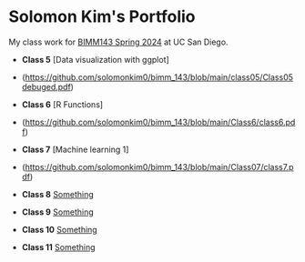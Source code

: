 # Solomon Kim's Portfolio
My class work for [BIMM143 Spring 2024](https://bioboot.github.io/bimm143_S24/) at UC San Diego.

- **Class 5** [Data visualization with ggplot]
- (https://github.com/solomonkim0/bimm_143/blob/main/class05/Class05debuged.pdf)
  
- **Class 6** [R Functions]
- (https://github.com/solomonkim0/bimm_143/blob/main/Class6/class6.pdf)

- **Class 7** [Machine learning 1]
- (https://github.com/solomonkim0/bimm_143/blob/main/Class07/class7.pdf)

- **Class 8** [Something]()
- **Class 9** [Something]()
- **Class 10** [Something]()
- **Class 11** [Something]()
  
